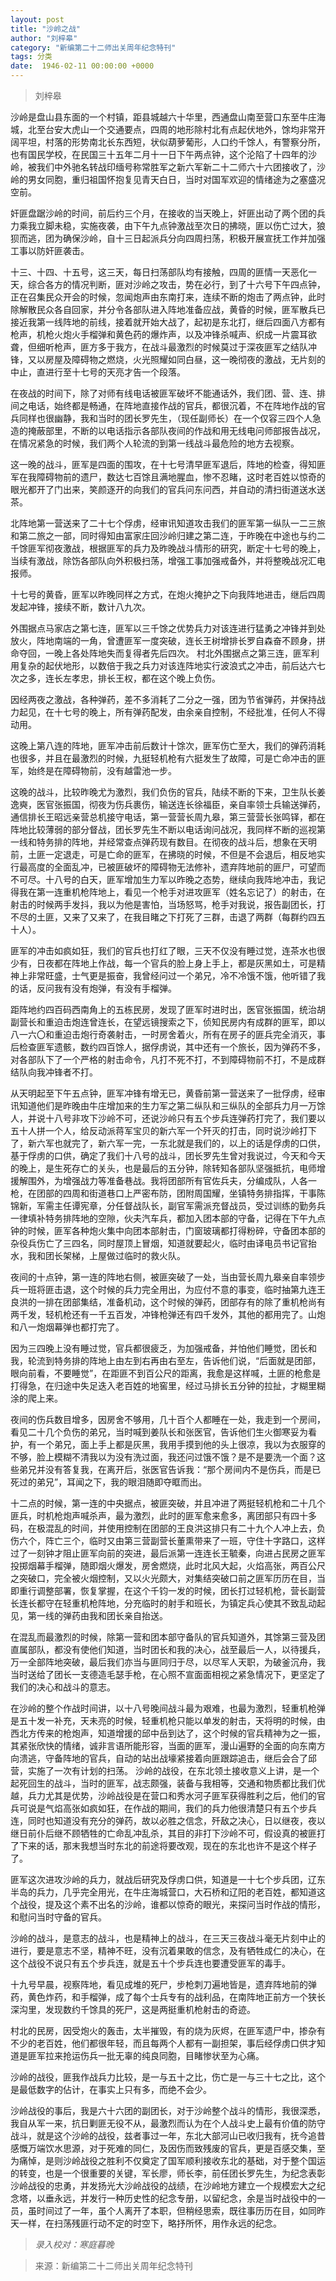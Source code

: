 ```yaml
---
layout: post
title: "沙岭之战"
author: "刘梓皋"
category: "新编第二十二师出关周年纪念特刊"
tags: 分类
date:  1946-02-11 00:00:00 +0000
---
```


> 刘梓皋

沙岭是盘山县东面的一个村镇，距县城越六十华里，西通盘山南至营口东至牛庄海城，北至台安大虎山一个交通要点，四周的地形除村北有点起伏地外，馀均非常开阔平坦，村落的形势南北长东西短，状似葫萝葡形，人口约千馀人，有警察分所，也有国民学校，在民国三十五年二月十一日下午两点钟，这个沦陷了十四年的沙岭，被我们中外驰名转战印缅号称常胜军之新六军新二十二师六十六团接收了，沙岭的男女同胞，重归祖国怀抱复见青天白日，当时对国军欢迎的情绪途为之塞盛况空前。

奸匪盘踞沙岭的时间，前后约三个月，在接收的当天晚上，奸匪出动了两个团的兵力乘我立脚未稳，实施夜袭，由下午九点钟激战至次日的拂晓，匪以伤亡过大，狼狈而逃，团为确保沙岭，自十三日起派兵分向四周扫荡，积极开展宣抚工作并加强工事以防奸匪袭击。

十三、十四、十五号，这三天，每日扫荡部队均有接触，四周的匪情一天恶化一天，综合各方的情况判断，匪对沙岭之攻击，势在必行，到了十六号下午四点钟，正在召集民众开会的时候，忽闻炮声由东南打来，连续不断的炮击了两点钟，此时除解散民众各自回家，并分令各部队进入阵地准备应战，黄昏的时候，匪军散兵已接近我第一线阵地的前线，接着就开始大战了，起初是东北打，继后四面八方都有枪声，机枪火炮火手榴弹和黄色药的爆炸声，以及冲锋杀喊声、织成一片震耳欲聋，但细听枪声，匪方多于我方，在战斗最激烈的时候莫过于深夜匪军之结队冲锋，又以房屋及障碍物之燃烧，火光照耀如同白昼，这一晚彻夜的激战，无片刻的中止，直进行至十七号的天亮才告一个段落。

在夜战的时间下，除了对师有线电话被匪军破坏不能通话外，我们团、营、连、排间之电话，始终都是畅通，在阵地直接作战的官兵，都很沉着，不在阵地作战的官兵同样也很幽静，我和当时的团长罗先生，（现任副师长）在一个仅容三四个人急造的掩蔽部里，不断的以电话指示各部队夜间的作战和用无线电问师部报告战况，在情况紧急的时候，我们两个人轮流的到第一线战斗最危险的地方去视察。

这一晚的战斗，匪军是四面的围攻，在十七号清早匪军退后，阵地的检查，得知匪军在我障碍物前的遗尸，数达七百馀且满地腥血，惨不忍睹，这时老百姓以惊奇的眼光都开了门出来，笑颜逐开的向我们的官兵问东问西，并自动的清扫街道送水送茶。

北阵地第一营送来了二十七个俘虏，经审讯知道攻击我们的匪军第一纵队一二三旅和第二旅之一部，同时得知由富家庄回沙岭归建之第二连，于昨晚在中途也与约二千馀匪军彻夜激战，根据匪军的兵力及昨晚战斗情形的研究，断定十七号的晚上，当续有激战，除饬各部队向外积极扫荡，增强工事加强戒备外，并将整晚战况汇电报师。

十七号的黄昏，匪军以昨晚同样之方式，在炮火掩护之下向我阵地进击，继后四周发起冲锋，接续不断，数计八九次。

外围据点马家店之第七连，匪军以三千馀之优势兵力对该连进行猛勇之冲锋并到处放火，阵地南端的一角，曾遭匪军一度突破，连长王树增排长罗自森奋不顾身，拼命夺回，一晚上各处阵地失而复得者先后四次。
村北外围据点之第三连，匪军利用复杂的起伏地形，以数倍于我之兵力对该连阵地实行波浪式之冲击，前后达六七次之多，连长左孝忠，排长王权，都在这个晚上负伤。

因经两夜之激战，各种弹药，差不多消耗了二分之一强，团为节省弹药，并保持战力起见，在十七号的晚上，所有弹药配发，由余亲自控制，不经批准，任何人不得动用。

这晚上第八连的阵地，匪军冲击前后数计十馀次，匪军伤亡至大，我们的弹药消耗也很多，并且在最激烈的时候，九挺轻机枪有六挺发生了故障，可是亡命冲击的匪军，始终是在障碍物前，没有越雷池一步。

这晚的战斗，比较昨晚尤为激烈，我们负伤的官兵，陆续不断的下来，卫生队长姜逸奭，医官张振国，彻夜为伤兵裹伤，输送连长徐福臣，亲自率领士兵输送弹药，通信排长王昭远亲营总机接守电话，第一营营长周九皋，第三营营长张鸣铎，都在阵地比较薄弱的部分督战，团长罗先生不断以电话询问战况，我同样不断的巡视第一线和特务排的阵地，并经常查点弹药现有数目。在彻夜的战斗后，想象在天明前，土匪一定退走，可是亡命的匪军，在拂晓的时候，不但是不会退后，相反地实行最高度的全面乱冲，已被匪破坏的障碍物无法修补，遗弃阵地前的匪尸，可望而不可尽。十八号的白天，匪军增加生力军以昨晚之态势，继续向我阵地冲击，我记得我在第一连重机枪阵地上，看见一个枪手对进攻匪军（姓名忘记了）的射击，在射击的时候两手发抖，我以为他是害怕，当场怒骂，枪手对我说，报告副团长，打不尽的土匪，又来了又来了，在我目睹之下打死了三群，击退了两群（每群约四五十人）。

匪军的冲击如疯如狂，我们的官兵也打红了眼，三天不仅没有睡过觉，连茶水也很少有，日夜都在阵地上作战，每一个官兵的脸上身上手上，都是灰黑如土，可是精神上非常旺盛，士气更是振奋，我曾经问过一个弟兄，冷不冷饿不饿，他听错了我的话，反问我有没有炮弹，有没有手榴弹。

距阵地约四百码西南角上的五栋民房，发现了匪军时进时出，医官张振国，统治胡副营长和重迫击炮连曾连长，在望远镜搜索之下，侦知民房内有成群的匪军，即以八一六〇和重迫击炮行奇袭射击，一时房舍着火，所有在房子的匪兵完全消灭，事后检查匪军遗骸，数约四百馀人，据俘虏说，其中还有一个旅长，因为弹药不多，对各部队下了一个严格的射击命令，凡打不死不打，不到障碍物前不打，不是成群结队向我冲锋者不打。

从天明起至下午五点钟，匪军冲锋有增无已，黄昏前第一营送来了一批俘虏，经审讯知道他们是昨晚由牛庄增加来的生力军之第二纵队和三纵队的全部兵力月一万馀人，并说十八号非攻下沙岭不可，还说沙岭只有五个步兵连弹药打完了，我们要以五十人拼一个人，给反动派蒋军宝贝的新六军一个歼灭的打击，同时说沙岭打下了，新六军也就完了，新六军一完，一东北就是我们的，以上的话是俘虏的口供，基于俘虏的口供，确定了我们十八号的战斗，团长罗先生曾对我说过，今天和今天的晚上，是生死存亡的关头，也是最后的五分钟，除转知各部队坚强抵抗，电师增援解围外，为增强战力等准备巷战。我将团部所有官佐兵夫，分编成队，人各一枪，在团部的四周和街道巷口上严密布防，团附周国耀，坐镇特务排指挥，干事陈锦新，军需主任谭宪章，分任督战队长，副官军需派充督战员，受过训练的勤务兵一律填补特务排阵地的空隙，伙夫汽车兵，都加入团本部的守备，记得在下午九点钟的时候，匪军各种炮火集中向团本部射击，门窗玻璃都打得粉碎，守备团本部的杂役兵伤亡了三四名，同时屋顶上冒烟，知道就要起火，临时由译电员书记官抬水，我和团长架梯，上屋做过临时的救火队。

夜间的十点钟，第一连的阵地右侧，被匪突破了一处，当由营长周九皋亲自率领步兵一班将匪击退，这个时候的兵力完全用出，为应付不意的事变，临时抽第九连王良洪的一排在团部集结，准备机动，这个时候的弹药，团部存有的除了重机枪尚有两千发，轻机枪还有一千五百发，冲锋枪弹还有四千发外，其他的都用完了。山炮和八一炮烟幕弹也都打完了。

因为三四晚上没有睡过觉，官兵都很疲乏，为加强戒备，并怕他们睡觉，团长和我，轮流到特务排的阵地上由左到右再由右至左，告诉他们说，“后面就是团部，眼向前看，不要睡觉”，在距匪不到百公尺的距离，我愈是这样喊，土匪的枪愈是打得急，在归途中失足迭入老百姓的地窖里，经过马排长五分钟的拉扯，才糊里糊涂的爬上来。

夜间的伤兵数目增多，因房舍不够用，几十百个人都睡在一处，我走到一个房间，看见二十几个负伤的弟兄，当时喊到姜队长和张医官，告诉他们生火御寒妥为看护，有一个弟兄，面上手上都是灰黑，我用手摸到他的头上很凉，我以为衣服穿的不够，脸上模糊不清我以为没有洗过面，我还问过饿不饿？是不是要洗一个面？这些弟兄并没有答复我，在离开后，张医官告诉我：“那个房间内不是伤兵，而是已死过的弟兄”，耳闻之下，我的眼泪随即夺眶而出。

十二点的时候，第一连的中央据点，被匪突破，并且冲进了两挺轻机枪和二十几个匪兵，时机枪炮声喊杀声，最为激烈，此时的匪军愈来愈多，离团部只有四十多码，在极混乱的时间，并使用控制在团部的王良洪这排只有二十九个人冲上去，负伤六个，阵亡三个，临时又由第三营副营长董熏带来了一班，守住十字路口，这样过了一刻钟才阻止匪军向前的突进，最后派第一连连长王毓秦，向进占民房之匪军投掷烟幕手榴弹，随即烟火爆发，房舍燃烧，此时北风大起，火焰高张，两百公尺之突破口，完全被火烟控制，又以火光颇大，对集结突破口前之匪军历历在目，当即重行调整部署，恢复掌握，在这个千钧一发的时候，团长打过轻机枪，营长副营长连长都守在轻重机枪阵地，分充临时的射手和班长，为镇定兵心使其不致乱动起见，第一线的弹药由我和团长亲自抬送。

在混乱而最激烈的时候，除第一营和团本部守备队的官兵知道外，其馀第三营及团直属部队，都没有使他们知道，当时团长和我的决心，战至最后一人，以待援兵，万一全部阵地突破，最后我们亦当与匪同归于尽，以尽军人天职，为破釜沉舟，我当时送给了团长一支德造毛瑟手枪，在心照不宣面面相视之紧急情况下，更坚定了我们的决心和战斗的意志。

在沙岭的整个作战时间讲，以十八号晚间战斗最为艰难，也最为激烈，轻重机枪弹是五十发一补充，天未亮的时候，轻重机枪只能以单发的射击，天将明的时候，由西北方传来的枪炮声，知道增援的邱中岳到达了，这个时候的官兵精神为之一振，其紧张欣快的情绪，诚非言语所能形容，当面的匪军，漫山遍野的全面的向东南方向溃逃，守备阵地的官兵，自动的站出战壕紧接着向匪跟踪追击，继后会合了邱营，实施了一次有计划的扫荡。
沙岭的战役，在东北领土接收意义上讲，是一个起死回生的战斗，当时的匪军，战志颇强，装备与我相等，交通和物质都比我们优越，兵力尤其是优势，沙岭战役是在营口和秀水河子匪军获得胜利之后，他们的官兵可说是气焰高张如疯如狂，在作战的期间，我们的兵力他很清楚只有五个步兵连，同时也知道没有充分的弹药，故以必胜之信念，歼敌之决心，日以继夜，夜以继日前仆后继不顾牺牲的亡命乱冲乱杀，其目的非打下沙岭不可，假设真的被匪打了下来的话，那末我想当时东北的前途将要改观，现在的东北也许不是这个样子了。

匪军这次进攻沙岭的兵力，就战后研究及俘虏口供，知道是一十七个步兵团，辽东半岛的兵力，几乎完全用光，在牛庄海城营口，大石桥和辽阳的老百姓，都知道这个战役，提及这个素不出名的沙岭，谁都以惊奇的眼光，来探问当时作战的情形，和慰问当时守备的官兵。

沙岭的战斗，是意志的战斗，也是精神上的战斗，在三天三夜战斗毫无片刻中止的进行，要是意志不坚，精神不旺，没有沉着果敢的信念，及有牺牲成仁的决心，在这个战役不说只有五个步兵连，就是五十个步兵连也要遭受匪军的毒手。

十九号早晨，视察阵地，看见成堆的死尸，步枪刺刀遍地皆是，遗弃阵地前的弹药，黄色炸药，和手榴弹，成了每个士兵专有的战利品，在南阵地正前方一个狭长深沟里，发现数约千馀具的死尸，这是两挺重机枪射击的奇迹。

村北的民房，因受炮火的轰击，太半摧毁，有的烧为灰烬，在匪军遗尸中，掺杂有不少的老百姓，他们都很年轻，而且每两个人都有一副担架，事后经俘虏口供才知道是匪军拉来抢运伤兵一批无辜的纯良同胞，目睹惨状至为心痛。

沙岭的战役，匪我作战兵力比较，是一与五十之比，伤亡是一与三十七之比，这个是最低数字的佔计，在事实上只有多，而绝不会少。

沙岭战役的事后，我是六十六团的副团长，对于沙岭整个战斗的情形，我很深悉，我自从军一来，抗日剿匪无役不从，最激烈而认为在个人战斗史上最有价值的防守战斗，就是这个沙岭的战役，兹者事过一年，东北大部河山已收归我有，抚今追昔感慨万端饮水思源，对于死难的同仁，及因伤而致残废的官兵，更是百感交集，至为痛悼，是则沙岭战役之胜利不仅奠定了国军顺利接收东北的基础，对于整个国运的转变，也是一个很重要的关键，军长廖，师长李，前任团长罗先生，为纪念表彰沙岭战役的忠勇，并发扬光大沙岭战役的战绩，在沙岭地方建立一个规模宏大之纪念塔，以垂永远，并发行一种历史性的纪念专册，以留纪念，余是当时战役中的一员，虽时间过了一年，虽个人离开了本职，但稍经思索，既往事历历在目，如同昨天一样，在扫荡残匪行动不定的时空下，略抒所怀，用作永远的纪念。

> *录入校对：寒庭暮晚*

> 来源：新编第二十二师出关周年纪念特刊
